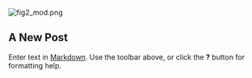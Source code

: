 ![fig2_mod.png]({{site.baseurl}}/images/fig2_mod.png)
## A New Post

Enter text in [Markdown](http://daringfireball.net/projects/markdown/). Use the toolbar above, or click the **?** button for formatting help.
